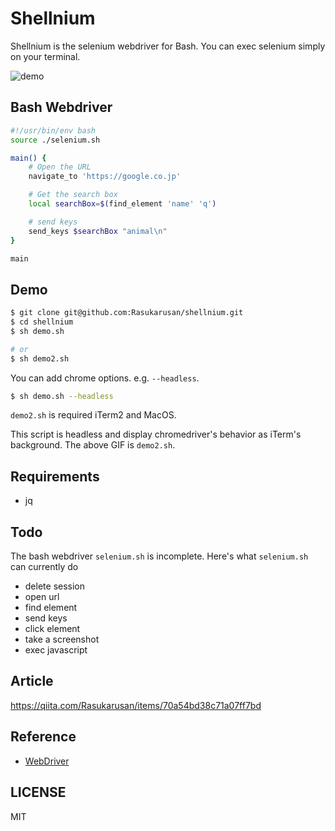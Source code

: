# Shellnium

Shellnium is the selenium webdriver for Bash.
You can exec selenium simply on your terminal.

![demo](https://user-images.githubusercontent.com/17779386/85990922-aacbd080-ba2d-11ea-8e88-cc9b79075b31.gif)

## Bash Webdriver

```sh
#!/usr/bin/env bash
source ./selenium.sh

main() {
    # Open the URL
    navigate_to 'https://google.co.jp'

    # Get the search box
    local searchBox=$(find_element 'name' 'q')

    # send keys
    send_keys $searchBox "animal\n"
}

main
```

## Demo

```sh
$ git clone git@github.com:Rasukarusan/shellnium.git
$ cd shellnium
$ sh demo.sh

# or
$ sh demo2.sh
```

You can add chrome options. e.g. `--headless`.
```sh
$ sh demo.sh --headless
```

`demo2.sh` is required iTerm2 and MacOS.

This script is headless and display chromedriver's behavior as iTerm's background.
The above GIF is `demo2.sh`.

## Requirements

- jq

## Todo

The bash webdriver `selenium.sh` is incomplete.
Here's what `selenium.sh` can currently do

- delete session
- open url
- find element
- send keys
- click element
- take a screenshot
- exec javascript

## Article

https://qiita.com/Rasukarusan/items/70a54bd38c71a07ff7bd

## Reference

- [WebDriver](https://www.w3.org/TR/webdriver/)

## LICENSE

MIT
